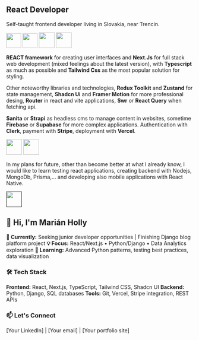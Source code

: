 ## React Developer

Self-taught frontend developer living in Slovakia, near Trencin.

<div>
  <img src="https://cdn.jsdelivr.net/gh/devicons/devicon@latest/icons/react/react-original.svg" height="40px" width="40px" />
  <img src="https://cdn.jsdelivr.net/gh/devicons/devicon@latest/icons/nextjs/nextjs-original.svg" height="40px" width="40px" />
  <img src="https://cdn.jsdelivr.net/gh/devicons/devicon@latest/icons/tailwindcss/tailwindcss-original.svg" height="42px" width="42px" />
  <img src="https://cdn.jsdelivr.net/gh/devicons/devicon@latest/icons/typescript/typescript-original.svg" height="42px" width="42px" />
</div>

**REACT framework** for creating user interfaces and **Next.Js** for full stack web development (mixed feelings about the latest version), with **Typescript** as much as possible and **Tailwind Css** as the most popular solution for styling.

Other noteworthy libraries and technologies, **Redux Toolkit** and **Zustand** for state management, **Shadcn Ui** and **Framer Motion** for more professional desing, **Router** in react and vite applications, **Swr** or **React Query** when fetching api.


**Sanita** or **Strapi** as headless cms to manage content in websites, sometime **Firebase** or **Supabase** for more complex applications. Authentication with **Clerk**, payment with **Stripe**, deployment with **Vercel**.

<div>
  <img src="https://cdn.jsdelivr.net/gh/devicons/devicon@latest/icons/vscode/vscode-original.svg" height="42px" width="42px" />
  <img src="https://cdn.jsdelivr.net/gh/devicons/devicon@latest/icons/github/github-original.svg" height="42px" width="42px" />
</div>

In my plans for future, other than become better at what I already know, I would like to learn testing react applications, creating backend with Nodejs, MongoDb, Prisma,... and developing also mobile applications with React Native.

<a href=''>
  <img src="https://cdn.jsdelivr.net/gh/devicons/devicon@latest/icons/linkedin/linkedin-original.svg" height="42px" width="42px" />
<a/>


## 👋 Hi, I'm Marián Holly

**🎯 Currently:** Seeking junior developer opportunities | Finishing Django blog platform project
**💡 Focus:** React/Next.js • Python/Django • Data Analytics exploration
**🌱 Learning:** Advanced Python patterns, testing best practices, data visualization

### 🛠️ Tech Stack
**Frontend:** React, Next.js, TypeScript, Tailwind CSS, Shadcn UI
**Backend:** Python, Django, SQL databases
**Tools:** Git, Vercel, Stripe integration, REST APIs

### 📫 Let's Connect
[Your LinkedIn] | [Your email] | [Your portfolio site]
